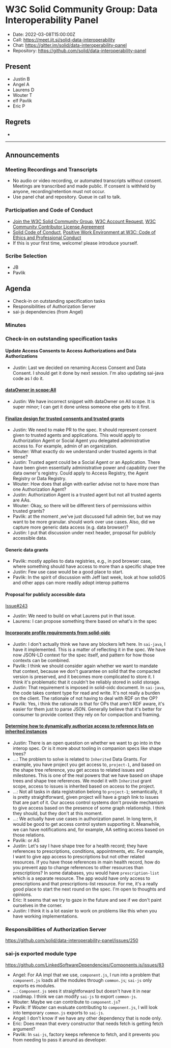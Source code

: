 # W3C Solid Community Group: Data Interoperability Panel

* Date: 2022-03-08T15:00:00Z
* Call: https://meet.jit.si/solid-data-interoperability
* Chat: https://gitter.im/solid/data-interoperability-panel
* Repository: https://github.com/solid/data-interoperability-panel


## Present

- Justin B
- Angel A
- Laurens D
- Wouter T
- elf Pavlik
- Eric P


## Regrets
* 

---

## Announcements

### Meeting Recordings and Transcripts
* No audio or video recording, or automated transcripts without consent. Meetings are transcribed and made public. If consent is withheld by anyone, recording/retention must not occur.
* Use panel chat and repository. Queue in call to talk.


### Participation and Code of Conduct
* [Join the W3C Solid Community Group](https://www.w3.org/community/solid/join), [W3C Account Request](http://www.w3.org/accounts/request), [W3C Community Contributor License Agreement](https://www.w3.org/community/about/agreements/cla/)
* [Solid Code of Conduct](https://github.com/solid/process/blob/master/code-of-conduct.md), [Positive Work Environment at W3C: Code of Ethics and Professional Conduct](https://github.com/solid/process/blob/master/code-of-conduct.md)
* If this is your first time, welcome! please introduce yourself.

### Scribe Selection

* JB
* Pavlik

## Agenda

* Check-in on outstanding specification tasks
* Responsibilities of Authorization Server
* sai-js dependencies (from Angel)

### Minutes

### Check-in on outstanding specification tasks

#### Update Access Consents to Access Authorizations and Data Authorizations

* Justin: Last we decided on renaming Access Consent and Data Consent. I should get it done by next session. I'm also updating sai-java code as I do it.

#### [dataOwner in scope:All]( https://github.com/solid/data-interoperability-panel/issues/248)

* Justin: We have incorrect snippet with dataOwner on All scope. It is super minor; I can get it done unless someone else gets to it first.

#### [Finalize design for trusted consents and trusted grants](https://github.com/solid/data-interoperability-panel/issues/187)

* Justin: We need to make PR to the spec. It should represent consent given to trusted agents and applications. This would apply to Authorization Agent or Social Agent you delegated administrative access to. For example, admin of an organization.
* Wouter: What exactly do we understand under trusted agents in that sense?
* Justin: Trusted agent could be a Social Agent or an Application. There have been given essentially administrative power and capability over the data owner's registry. Could apply to Access Registry, the Agent Registry or Data Registry.
* Wouter: How does that align with earlier advise not to have more than one Authorization Agent?
* Justin: Authorization Agent is a trusted agent but not all trusted agents are AAs.
* Wouter: Okay, so there will be different tiers of permissions within trusted grants?
* Pavlik: at the moment ,we've just discussed full admin tier, but we may want to be more granular. should work over use cases. Also, did we capture more generic data access (e.g. data browser)?
* Justin: I put that discussion under next header, proposal for publicly accessible data.

#### Generic data grants

* Pavlik: mostly applies to data registries, e.g., in pod browser case, where something should have access to more than a specific shape tree
* Justin: Few use case would be a good place to start. 
* Pavlik: In the spirit of discussion with Jeff last week, look at how solidOS and other apps can more readily adopt interop patterns
 
#### Proposal for publicly accessible data

[Issue#243](https://github.com/solid/data-interoperability-panel/issues/243)

* Justin: We need to build on what Laurens put in that issue.
* Laurens: I can propose something there based on what's in the spec

#### [Incorporate profile requirements from solid-oidc](https://github.com/solid/data-interoperability-panel/issues/210)

* Justin: I don't actually think we have any blockers left here. In `sai-java`, I have it implemented. This is a matter of reflecting it in the spec. We have now JSON-LD context for the spec itself, and pattern for how those contexts can be combined.
* Pavlik: I think we should consider again whether we want to mandate that context, because we don't guarantee on solid that the compacted version is preserved, and it becomes more complicated to store it. I think it's problematic that it couldn't be reliably stored in solid storage.
* Justin: That requirement is imposed in solid-oidc document. In `sai-java`, the code takes content type for read and write. It's not really a burden on the client. The rationale of not having to deal with RDF on the OP?
* Pavlik: Yes, i think the rationale is that for OPs that aren't RDF aware, it's easier for them just to parse JSON. Generally believe that it's better for consumer to provide context they rely on for compaction and framing.

#### [Determine how to dynamically authorize access to reference lists on inherited instances](https://github.com/solid/data-interoperability-panel/issues/174)

* Justin: There is an open question on whether we want to go into in the interop spec. Or is it more about tooling in companion specs like shape trees?
* ...: The problem to solve is related to `Inherited` Data Grants. For example, you have project you get access to, `project-1`, and based on the shape tree reference, you get access to related issues and milestones. This is one of the real powers that we have based on shape trees and shape tree references. We model it with `Inherited` grant scope, access to issues is inherited based on access to the project.
* ...: Not all tasks in data registration belong to `project-1`; semantically, it is pretty straightforward, given project will have a graph link to issues that are part of it. Our access control systems don't provide mechanism to give access based on the presence of some graph relationship. I think they should, but they don't at this moment.
* ...: We actually have use cases in authorization panel. In long term, it would be good to get access control system supporting it. Meanwhile, we can have notifications and, for example, AA setting access based on those relations.
* Pavlik: or AS
* Justin: Let's say I have shape tree for a health record; they have references to prescriptions, conditions, appointments, etc. For example, I want to give app access to prescriptions but not other related resources. If you have those references in main health record, how do you prevent app to change references to other resources than prescriptions? In some databases, you would have `prescription-list` which is a separate resource. The app would have only access to prescriptions and that prescriptions-list resource. For me, it's a really good place to start the next round on the spec. I'm open to thoughts and opinions.
* Eric: It seems that we try to gaze in the future and see if we don't paint ourselves in the corner.
* Justin: I think it is a lot easier to work on problems like this when you have working implementations.

### Responsibilities of Authorization Server

https://github.com/solid/data-interoperability-panel/issues/250

### sai-js exported module type
https://github.com/LinkedSoftwareDependencies/Components.js/issues/83

* Angel: For AA impl that we use, `component.js`, I run into a problem that `component.js` loads all the modules through `common.js`; `sai-js` only exports es modules.
* ...: `Component.js` sees it straightforward but doesn't have it in near roadmap. I think we can modify `sai-js` to export `common-js`.
* Wouter: Maybe we can contribute to `component.js`?
* Pavlik: If Wouter can evaluate contributing to `component.js`, I will look into temporary `common.js` exports to `sai-js`.
* Angel: I don't know if we have any other dependency that is node only.
* Eric: Does mean that every constructor that needs fetch is getting fetch argument?
* Pavlik: In `sai-js`, factory keeps reference to fetch, and it prevents you from needing to pass it around as developer.
